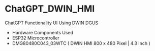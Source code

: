 # ChatGPT_DWIN_HMI

ChatGPT Functionality UI Using DWIN DGUS 

- Hardware Components Used
- ESP32 Microcontroller
- DMG80480C043_03WTC ( DWIN HMI 800 x 480 Pixel | 4.3 Inch )

